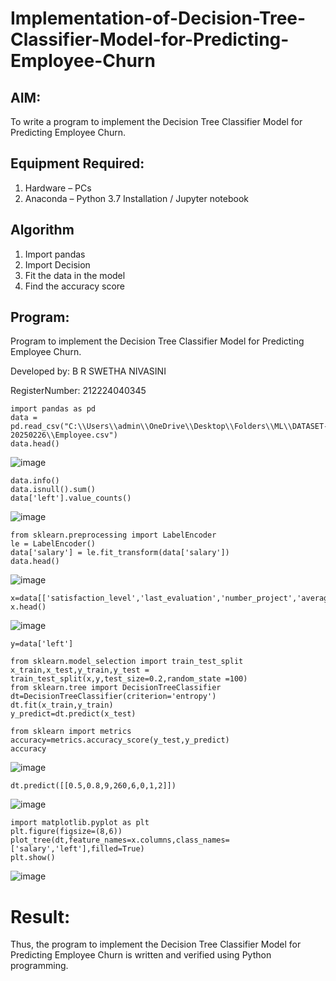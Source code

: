 # Implementation-of-Decision-Tree-Classifier-Model-for-Predicting-Employee-Churn

## AIM:
To write a program to implement the Decision Tree Classifier Model for Predicting Employee Churn.

## Equipment Required:
1. Hardware – PCs
2. Anaconda – Python 3.7 Installation / Jupyter notebook

## Algorithm
1. Import pandas
2. Import Decision
3. Fit the data in the model
4. Find the accuracy score

## Program:
Program to implement the Decision Tree Classifier Model for Predicting Employee Churn.

Developed by: B R SWETHA NIVASINI 

RegisterNumber: 212224040345

```
import pandas as pd
data = pd.read_csv("C:\\Users\\admin\\OneDrive\\Desktop\\Folders\\ML\\DATASET-20250226\\Employee.csv")
data.head()
```

![image](https://github.com/user-attachments/assets/4a93d1d1-a9b8-458d-8da9-9ddd0d58cbd7)

```
data.info()
data.isnull().sum()
data['left'].value_counts()
```
![image](https://github.com/user-attachments/assets/82dffe3d-2531-419d-a6c5-bce25e628736)

```
from sklearn.preprocessing import LabelEncoder
le = LabelEncoder()
data['salary'] = le.fit_transform(data['salary'])
data.head()
```
![image](https://github.com/user-attachments/assets/62a67c73-7633-4981-bdbb-796fdb7337e8)

```
x=data[['satisfaction_level','last_evaluation','number_project','average_montly_hours','time_spend_company','Work_accident','promotion_last_5years','salary']]
x.head()
```
![image](https://github.com/user-attachments/assets/9aabb266-32fa-4927-ac9b-87b89d1d4e4a)

```
y=data['left']

from sklearn.model_selection import train_test_split
x_train,x_test,y_train,y_test = train_test_split(x,y,test_size=0.2,random_state =100)
from sklearn.tree import DecisionTreeClassifier
dt=DecisionTreeClassifier(criterion='entropy')
dt.fit(x_train,y_train)
y_predict=dt.predict(x_test)

from sklearn import metrics
accuracy=metrics.accuracy_score(y_test,y_predict)
accuracy
```
![image](https://github.com/user-attachments/assets/092f0e0d-2f1c-41ea-8ffc-f64037a9dd23)

```
dt.predict([[0.5,0.8,9,260,6,0,1,2]])
```
![image](https://github.com/user-attachments/assets/2d9f6941-339b-45f3-b186-7519446bea8b)

```
import matplotlib.pyplot as plt
plt.figure(figsize=(8,6))
plot_tree(dt,feature_names=x.columns,class_names=['salary','left'],filled=True)
plt.show()
```
![image](https://github.com/user-attachments/assets/35289f4c-7227-48fa-a9aa-59c41b83202f)










# Result:
Thus, the program to implement the  Decision Tree Classifier Model for Predicting Employee Churn is written and verified using Python programming.
